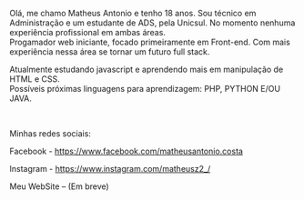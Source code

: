 Olá, me chamo Matheus Antonio e tenho 18 anos. Sou técnico em Administração e um estudante de ADS, pela Unicsul. No momento nenhuma experiência profissional em ambas áreas. <br>
Progamador web iniciante, focado primeiramente em Front-end. Com mais experiência nessa área se tornar um futuro full stack.

Atualmente estudando javascript e aprendendo mais em manipulação de HTML e CSS. <br>
Possíveis próximas linguagens para aprendizagem: PHP, PYTHON E/OU JAVA.

<br>

Minhas redes sociais:

Facebook - https://www.facebook.com/matheusantonio.costa

Instagram - https://www.instagram.com/matheusz2_/

Meu WebSite – (Em breve)

